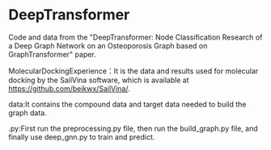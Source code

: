 # DeepTransformer
Code and data from the "DeepTransformer: Node Classification Research of a Deep Graph Network on an Osteoporosis Graph based on GraphTransformer" paper.

MolecularDockingExperience：It is the data and results used for molecular docking by the SailVina software, which is available at https://github.com/beikwx/SailVina/.

data:It contains the compound data and target data needed to build the graph data.

.py:First run the preprocessing.py file, then run the build_graph.py file, and finally use deep_gnn.py to train and predict.
